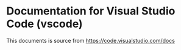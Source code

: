 Documentation for Visual Studio Code (vscode)
================================

This documents is source from https://code.visualstudio.com/docs
